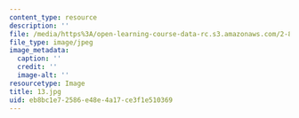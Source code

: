 ```yaml
---
content_type: resource
description: ''
file: /media/https%3A/open-learning-course-data-rc.s3.amazonaws.com/2-830j-control-of-manufacturing-processes-sma-6303-spring-2008/eb8bc1e72586e48e4a17ce3f1e510369_13.jpg
file_type: image/jpeg
image_metadata:
  caption: ''
  credit: ''
  image-alt: ''
resourcetype: Image
title: 13.jpg
uid: eb8bc1e7-2586-e48e-4a17-ce3f1e510369
---
```

